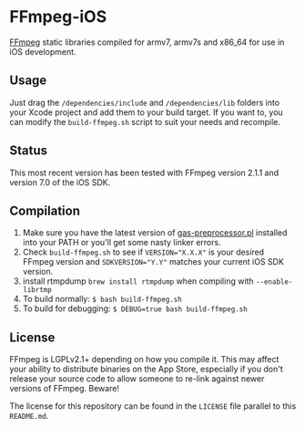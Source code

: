 # FFmpeg-iOS

[FFmpeg](http://www.ffmpeg.org) static libraries compiled for armv7, armv7s and x86_64 for use in iOS development.

## Usage

Just drag the `/dependencies/include` and `/dependencies/lib` folders into your Xcode project and add them to your build target. If you want to, you can modify the `build-ffmpeg.sh` script to suit your needs and recompile.

## Status

This most recent version has been tested with FFmpeg version 2.1.1 and version 7.0 of the iOS SDK.

## Compilation

1. Make sure you have the latest version of [gas-preprocessor.pl](https://github.com/libav/gas-preprocessor) installed into your PATH or you'll get some nasty linker errors.
2. Check `build-ffmpeg.sh` to see if `VERSION="X.X.X"` is your desired FFmpeg version and `SDKVERSION="Y.Y"` matches your current iOS SDK version.
3. install rtmpdump `brew install rtmpdump` when compiling with `--enable-librtmp`
4. To build normally: `$ bash build-ffmpeg.sh`
5. To build for debugging: `$ DEBUG=true bash build-ffmpeg.sh`

## License

FFmpeg is LGPLv2.1+ depending on how you compile it. This may affect your ability to distribute binaries on the App Store, especially if you don't release your source code to allow someone to re-link against newer versions of FFmpeg. Beware!

The license for this repository can be found in the `LICENSE` file parallel to this `README.md`.
